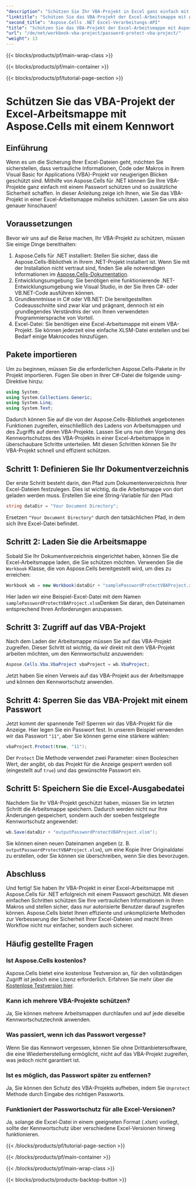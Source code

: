 ```yaml
---
"description": "Schützen Sie Ihr VBA-Projekt in Excel ganz einfach mit einem Passwort – mit Aspose.Cells für .NET. Folgen Sie dieser Schritt-für-Schritt-Anleitung für mehr Sicherheit."
"linktitle": "Schützen Sie das VBA-Projekt der Excel-Arbeitsmappe mit Aspose.Cells mit einem Kennwort"
"second_title": "Aspose.Cells .NET Excel-Verarbeitungs-API"
"title": "Schützen Sie das VBA-Projekt der Excel-Arbeitsmappe mit Aspose.Cells mit einem Kennwort"
"url": "/de/net/workbook-vba-project/password-protect-vba-project/"
"weight": 13
---
```


{{< blocks/products/pf/main-wrap-class >}}

{{< blocks/products/pf/main-container >}}

{{< blocks/products/pf/tutorial-page-section >}}

# Schützen Sie das VBA-Projekt der Excel-Arbeitsmappe mit Aspose.Cells mit einem Kennwort

## Einführung
Wenn es um die Sicherung Ihrer Excel-Dateien geht, möchten Sie sicherstellen, dass vertrauliche Informationen, Code oder Makros in Ihrem Visual Basic for Applications (VBA)-Projekt vor neugierigen Blicken geschützt sind. Mithilfe von Aspose.Cells für .NET können Sie Ihre VBA-Projekte ganz einfach mit einem Passwort schützen und so zusätzliche Sicherheit schaffen. In dieser Anleitung zeige ich Ihnen, wie Sie das VBA-Projekt in einer Excel-Arbeitsmappe mühelos schützen. Lassen Sie uns also genauer hinschauen!
## Voraussetzungen
Bevor wir uns auf die Reise machen, Ihr VBA-Projekt zu schützen, müssen Sie einige Dinge bereithalten:
1. Aspose.Cells für .NET installiert: Stellen Sie sicher, dass die Aspose.Cells-Bibliothek in Ihrem .NET-Projekt installiert ist. Wenn Sie mit der Installation nicht vertraut sind, finden Sie alle notwendigen Informationen im [Aspose.Cells-Dokumentation](https://reference.aspose.com/cells/net/).
2. Entwicklungsumgebung: Sie benötigen eine funktionierende .NET-Entwicklungsumgebung wie Visual Studio, in der Sie Ihren C#- oder VB.NET-Code ausführen können.
3. Grundkenntnisse in C# oder VB.NET: Die bereitgestellten Codeausschnitte sind zwar klar und prägnant, dennoch ist ein grundlegendes Verständnis der von Ihnen verwendeten Programmiersprache von Vorteil.
4. Excel-Datei: Sie benötigen eine Excel-Arbeitsmappe mit einem VBA-Projekt. Sie können jederzeit eine einfache XLSM-Datei erstellen und bei Bedarf einige Makrocodes hinzufügen.
## Pakete importieren
Um zu beginnen, müssen Sie die erforderlichen Aspose.Cells-Pakete in Ihr Projekt importieren. Fügen Sie oben in Ihrer C#-Datei die folgende using-Direktive hinzu:
```csharp
using System;
using System.Collections.Generic;
using System.Linq;
using System.Text;
```
Dadurch können Sie auf die von der Aspose.Cells-Bibliothek angebotenen Funktionen zugreifen, einschließlich des Ladens von Arbeitsmappen und des Zugriffs auf deren VBA-Projekte.
Lassen Sie uns nun den Vorgang des Kennwortschutzes des VBA-Projekts in einer Excel-Arbeitsmappe in überschaubare Schritte unterteilen. Mit diesen Schritten können Sie Ihr VBA-Projekt schnell und effizient schützen.
## Schritt 1: Definieren Sie Ihr Dokumentverzeichnis
Der erste Schritt besteht darin, den Pfad zum Dokumentenverzeichnis Ihrer Excel-Dateien festzulegen. Dies ist wichtig, da die Arbeitsmappe von dort geladen werden muss. Erstellen Sie eine String-Variable für den Pfad:
```csharp
string dataDir = "Your Document Directory";
```
Ersetzen `"Your Document Directory"` durch den tatsächlichen Pfad, in dem sich Ihre Excel-Datei befindet.
## Schritt 2: Laden Sie die Arbeitsmappe
Sobald Sie Ihr Dokumentverzeichnis eingerichtet haben, können Sie die Excel-Arbeitsmappe laden, die Sie schützen möchten. Verwenden Sie die `Workbook` Klasse, die von Aspose.Cells bereitgestellt wird, um dies zu erreichen:
```csharp
Workbook wb = new Workbook(dataDir + "samplePasswordProtectVBAProject.xlsm");
```
Hier laden wir eine Beispiel-Excel-Datei mit dem Namen `samplePasswordProtectVBAProject.xlsm`Denken Sie daran, den Dateinamen entsprechend Ihren Anforderungen anzupassen.
## Schritt 3: Zugriff auf das VBA-Projekt
Nach dem Laden der Arbeitsmappe müssen Sie auf das VBA-Projekt zugreifen. Dieser Schritt ist wichtig, da wir direkt mit dem VBA-Projekt arbeiten möchten, um den Kennwortschutz anzuwenden:
```csharp
Aspose.Cells.Vba.VbaProject vbaProject = wb.VbaProject;
```
Jetzt haben Sie einen Verweis auf das VBA-Projekt aus der Arbeitsmappe und können den Kennwortschutz anwenden.
## Schritt 4: Sperren Sie das VBA-Projekt mit einem Passwort
Jetzt kommt der spannende Teil! Sperren wir das VBA-Projekt für die Anzeige. Hier legen Sie ein Passwort fest. In unserem Beispiel verwenden wir das Passwort `"11"`, aber Sie können gerne eine stärkere wählen:
```csharp
vbaProject.Protect(true, "11");
```
Der `Protect` Die Methode verwendet zwei Parameter: einen Booleschen Wert, der angibt, ob das Projekt für die Anzeige gesperrt werden soll (eingestellt auf `true`) und das gewünschte Passwort ein.
## Schritt 5: Speichern Sie die Excel-Ausgabedatei
Nachdem Sie Ihr VBA-Projekt geschützt haben, müssen Sie im letzten Schritt die Arbeitsmappe speichern. Dadurch werden nicht nur Ihre Änderungen gespeichert, sondern auch der soeben festgelegte Kennwortschutz angewendet:
```csharp
wb.Save(dataDir + "outputPasswordProtectVBAProject.xlsm");
```
Sie können einen neuen Dateinamen angeben (z. B. `outputPasswordProtectVBAProject.xlsm`), um eine Kopie Ihrer Originaldatei zu erstellen, oder Sie können sie überschreiben, wenn Sie dies bevorzugen.
## Abschluss
Und fertig! Sie haben Ihr VBA-Projekt in einer Excel-Arbeitsmappe mit Aspose.Cells für .NET erfolgreich mit einem Passwort geschützt. Mit diesen einfachen Schritten schützen Sie Ihre vertraulichen Informationen in Ihren Makros und stellen sicher, dass nur autorisierte Benutzer darauf zugreifen können. Aspose.Cells bietet Ihnen effiziente und unkomplizierte Methoden zur Verbesserung der Sicherheit Ihrer Excel-Dateien und macht Ihren Workflow nicht nur einfacher, sondern auch sicherer.
## Häufig gestellte Fragen
### Ist Aspose.Cells kostenlos?
Aspose.Cells bietet eine kostenlose Testversion an, für den vollständigen Zugriff ist jedoch eine Lizenz erforderlich. Erfahren Sie mehr über die [Kostenlose Testversion hier](https://releases.aspose.com/).
### Kann ich mehrere VBA-Projekte schützen?
Ja, Sie können mehrere Arbeitsmappen durchlaufen und auf jede dieselbe Kennwortschutztechnik anwenden.
### Was passiert, wenn ich das Passwort vergesse?
Wenn Sie das Kennwort vergessen, können Sie ohne Drittanbietersoftware, die eine Wiederherstellung ermöglicht, nicht auf das VBA-Projekt zugreifen, was jedoch nicht garantiert ist.
### Ist es möglich, das Passwort später zu entfernen?
Ja, Sie können den Schutz des VBA-Projekts aufheben, indem Sie `Unprotect` Methode durch Eingabe des richtigen Passworts.
### Funktioniert der Passwortschutz für alle Excel-Versionen?
Ja, solange die Excel-Datei in einem geeigneten Format (.xlsm) vorliegt, sollte der Kennwortschutz über verschiedene Excel-Versionen hinweg funktionieren.


{{< /blocks/products/pf/tutorial-page-section >}}

{{< /blocks/products/pf/main-container >}}

{{< /blocks/products/pf/main-wrap-class >}}

{{< blocks/products/products-backtop-button >}}